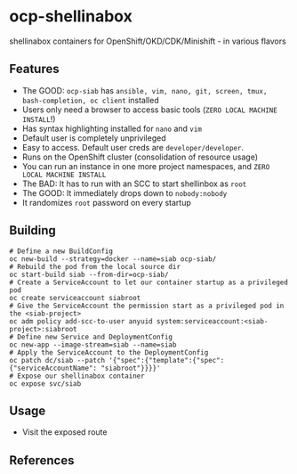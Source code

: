 # ocp-shellinabox
shellinabox containers for OpenShift/OKD/CDK/Minishift - in various flavors

## Features
* The GOOD: `ocp-siab` has `ansible, vim, nano, git, screen, tmux, bash-completion, oc client` installed
* Users only need a browser to access basic tools (`ZERO LOCAL MACHINE INSTALL`!)
* Has syntax highlighting installed for `nano` and `vim`
* Default user is completely unprivileged
* Easy to access.  Default user creds are `developer/developer`.
* Runs on the OpenShift cluster (consolidation of resource usage)
* You can run an instance in one more project namespaces, and `ZERO LOCAL MACHINE INSTALL`
* The BAD: It has to run with an SCC to start shellinbox as `root`
* The GOOD: It immediately drops down to `nobody:nobody`
* It randomizes `root` password on every startup

## Building
```
# Define a new BuildConfig
oc new-build --strategy=docker --name=siab ocp-siab/
# Rebuild the pod from the local source dir
oc start-build siab --from-dir=ocp-siab/
# Create a ServiceAccount to let our container startup as a privileged pod
oc create serviceaccount siabroot
# Give the ServiceAccount the permission start as a privileged pod in the <siab-project>
oc adm policy add-scc-to-user anyuid system:serviceaccount:<siab-project>:siabroot
# Define new Service and DeploymentConfig
oc new-app --image-stream=siab --name=siab
# Apply the ServiceAccount to the DeploymentConfig
oc patch dc/siab --patch '{"spec":{"template":{"spec":{"serviceAccountName": "siabroot"}}}}'
# Expose our shellinabox container
oc expose svc/siab
```

## Usage
* Visit the exposed route

## References
